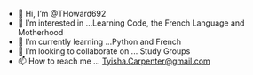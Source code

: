 - 👋 Hi, I’m @THoward692
- 👀 I’m interested in ...Learning Code, the French Language and Motherhood
- 🌱 I’m currently learning ...Python and French
- 💞️ I’m looking to collaborate on ... Study Groups
- 📫 How to reach me ... Tyisha.Carpenter@gmail.com


<!---
THoward692/THoward692 is a ✨ special ✨ repository because its `README.md` (this file) appears on your GitHub profile.
You can click the Preview link to take a look at your changes.
--->
